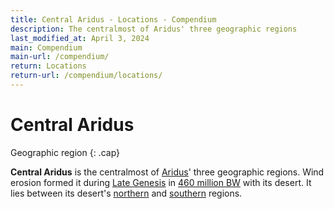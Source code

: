 ```yaml
---
title: Central Aridus - Locations - Compendium
description: The centralmost of Aridus' three geographic regions
last_modified_at: April 3, 2024
main: Compendium
main-url: /compendium/
return: Locations
return-url: /compendium/locations/
---
```


# Central Aridus
Geographic region
{: .cap}

**Central Aridus** is the centralmost of [Aridus](/compendium/locations/aridus/)' three geographic regions. Wind erosion formed it during [Late Genesis](/compendium/events/genesis/#late-genesis) in [460 million BW](/compendium/events/genesis/#461-million-bw) with its desert. It lies between its desert's [northern](/compendium/locations/northern-aridus/) and [southern](/compendium/locations/southern-aridus/) regions.